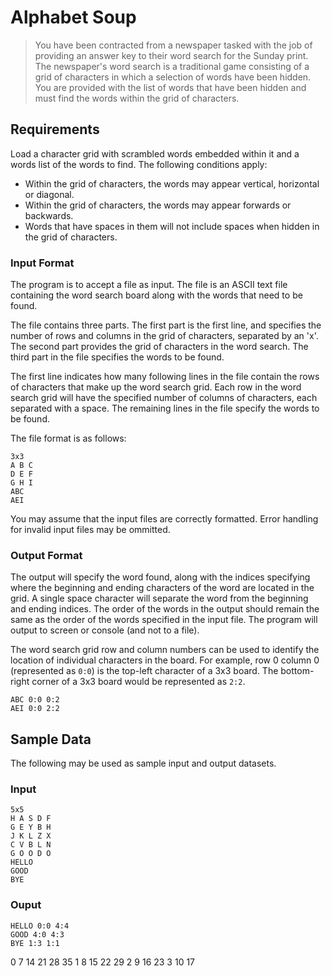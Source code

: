# Alphabet Soup

> You have been contracted from a newspaper tasked with the job of providing an answer key to their word search for the Sunday print. The newspaper's word search is a traditional game consisting of a grid of characters in which a selection of words have been hidden. You are provided with the list of words that have been hidden and must find the words within the grid of characters. 

## Requirements
Load a character grid with scrambled words embedded within it and a words list of the words to find.  The following conditions apply:

- Within the grid of characters, the words may appear vertical, horizontal or diagonal.
- Within the grid of characters, the words may appear forwards or backwards. 
- Words that have spaces in them will not include spaces when hidden in the grid of characters.

### Input Format
The program is to accept a file as input. The file is an ASCII text file containing the word search board along with the words that need to be found. 

The file contains three parts. The first part is the first line, and specifies the number of rows and columns in the grid of characters, separated by an 'x'. The second part provides the grid of characters in the word search. The third part in the file specifies the words to be found.

The first line indicates how many following lines in the file contain the rows of characters that make up the word search grid. Each row in the word search grid will have the specified number of columns of characters, each separated with a space. The remaining lines in the file specify the words to be found.

The file format is as follows:

```
3x3
A B C
D E F
G H I
ABC
AEI
```

You may assume that the input files are correctly formatted. Error handling for invalid input files may be ommitted.

### Output Format
The output will specify the word found, along with the indices specifying where the beginning and ending characters of the word are located in the grid. A single space character will separate the word from the beginning and ending indices. The order of the words in the output should remain the same as the order of the words specified in the input file. The program will output to screen or console (and not to a file). 

The word search grid row and column numbers can be used to identify the location of individual characters in the board. For example, row 0 column 0 (represented as `0:0`) is the top-left character of a 3x3 board.  The bottom-right corner of a 3x3 board would be represented as `2:2`.

```
ABC 0:0 0:2
AEI 0:0 2:2
```

## Sample Data
The following may be used as sample input and output datasets.

### Input

```
5x5
H A S D F
G E Y B H
J K L Z X
C V B L N
G O O D O
HELLO
GOOD
BYE
```

### Ouput

```
HELLO 0:0 4:4
GOOD 4:0 4:3
BYE 1:3 1:1
```


0 7 14 21 28 35
1 8 15 22 29
2 9 16 23
3 10 17